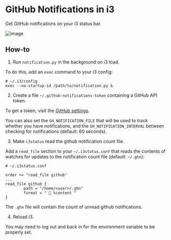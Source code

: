GitHub Notifications in i3
==========================

Get GitHub notifications on your i3 status bar.

![image](https://github.com/sbchisholm/github-i3-notifier/assets/1753278/f325a4e1-6f4a-4088-a04b-eebb868c1708)


How-to
------

1) Run ``notification.py`` in the background on i3 load.

To do this, add an ``exec`` command to your i3 config:

```
# ~/.i3/config
exec --no-startup-id /path/to/notification.py &
```

2) Create a file `~/.github-notifications-token` containing a GitHub API token.

To get a token, visit the [GitHub settings](https://github.com/settings/tokens).

You can also set the ``GH_NOTIFICATION_FILE`` that will be used to track whether
you have notifications, and the ``GH_NOTIFICATION_INTERVAL`` between checking
for notifications (default: 60 seconds).

3) Make ``i3status`` read the github notification count file.

Add a ``read_file`` section to your ``~/.i3status.conf`` that reads the contents of
watches for updates to the notification count file (default: ``~/.ghn``):

```
# ~/.i3status.conf

order += "read_file github"
...
read_file github {
        path = "/home/<user>/.ghn"
        format = "  %content "
}
```

The `.ghn` file will contain the count of unread github notifications.

4) Reload i3.

You may need to log out and back in for the environment variable to be properly
set.
